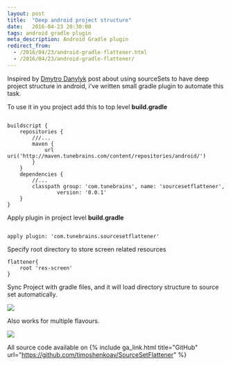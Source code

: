 ```yaml
---
layout: post
title:  "Deep android project structure"
date:   2016-04-23 20:30:00
tags: android gradle plugin
meta_description: Android Gradle plugin
redirect_from:
  - /2016/04/23/android-gradle-flattener.html
  - /2016/04/23/android-gradle-flattener/
---
```


Inspired by <a href="https://medium.com/google-developer-experts/android-project-structure-alternative-way-29ce766682f0" class="ga-link" data-link-type="outbound" target='_blank'>Dmytro Danylyk</a> post about using sourceSets to have deep project structure in android, i've written small gradle plugin to automate this task.

To use it in you project add this to top level **build.gradle**

```

buildscript {
    repositories {
        ///...
        maven {
            url uri('http://maven.tunebrains.com/content/repositories/android/')
        }
    }
    dependencies {
        //...
        classpath group: 'com.tunebrains', name: 'sourcesetflattener',
                version: '0.0.1'
    }
}

```

Apply plugin in project level **build.gradle**

```

apply plugin: 'com.tunebrains.sourcesetflattener'

```

Specify root directory to store screen related resources

```
flattener{
    root 'res-screen'
}
```

Sync Project with gradle files, and it will load directory structure to source set automatically.

<img src="{{ site.url }}/assets/gradle_flattener/1461524521625.jpg"/>

Also works for multiple flavours.

<img src="{{ site.url }}/assets/gradle_flattener/1461524624236.jpg"/>

All source code available on {% include ga_link.html title="GitHub" url="https://github.com/timoshenkoav/SourceSetFlattener" %}

